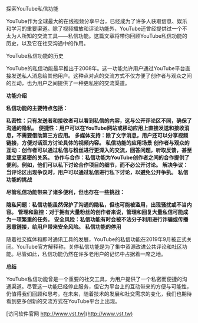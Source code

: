 探索YouTube私信功能

YouTube作为全球最大的在线视频分享平台，已经成为了许多人获取信息、娱乐和学习的重要渠道。除了视频播放和评论功能外，YouTube还曾经提供过一个不太为人所知的交流工具——私信功能。这篇文章将带你回顾YouTube私信功能的历史，以及它在社交沟通中的作用。

YouTube私信功能的历史

YouTube的私信功能最早推出于2008年。这一功能允许用户通过YouTube平台直接发送私人消息给其他用户。这种点对点的交流方式不仅方便了创作者与观众之间的互动，也为用户之间提供了一种更私密的交流渠道。

**功能介绍**

**私信功能的主要特点包括：**

**私密性：只有发送者和接收者可以看到私信的内容，这与公开评论区不同，确保了沟通的隐私。**
**便捷性：用户可以在YouTube网站或移动应用上直接发送和接收消息，不需要借助第三方应用。**
**多媒体支持：除了文字消息，用户还可以分享视频链接，方便对话双方讨论具体的视频内容。**
**私信功能的应用场景**
**创作者与观众的互动：创作者可以通过私信与粉丝进行更深入的交流，回答问题，听取反馈，甚至建立更紧密的关系。**
**协作与合作：私信功能为YouTube创作者之间的合作提供了便利。例如，他们可以私下讨论合作项目的细节，而不必公开讨论。**
**解决争议：当评论区出现争议时，用户可以通过私信进行私下讨论，以避免公开争执。**
**私信功能的挑战**

**尽管私信功能带来了诸多便利，但也存在一些挑战：**

**隐私问题：私信功能虽然保护了沟通的隐私，但也可能被滥用，出现骚扰或不当内容。**
**管理和监控：对于拥有大量粉丝的创作者来说，管理和回复大量私信可能成为一项繁重的任务。**
**安全风险：私信功能有时会被不法分子利用进行诈骗或传播恶意链接，给用户带来安全风险。**
**私信功能的停用**

随着社交媒体和即时通讯工具的发展，YouTube的私信功能在2019年9月被正式关闭。YouTube官方解释称，关停私信功能是为了集中资源改进公共评论和社区功能。尽管如此，私信功能仍然在许多老用户的记忆中占据着一席之地。

**总结**

YouTube私信功能曾是一个重要的社交工具，为用户提供了一个私密而便捷的沟通渠道。尽管这一功能已经停止服务，但它为平台上的互动带来的方便与可能性，仍值得我们回顾和思考。在未来，随着技术的发展和社交需求的变化，我们也期待看到更多创新的交流方式在YouTube平台上出现。


[访问软件官网 http://www.vst.tw](http://www.vst.tw)
